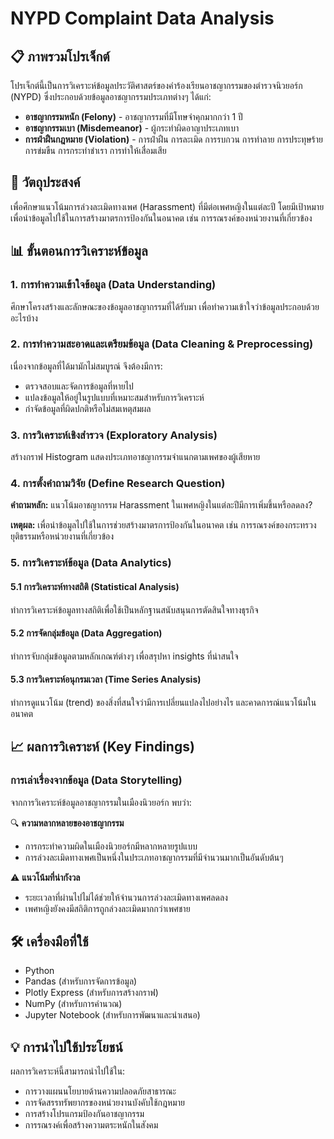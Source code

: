 # NYPD Complaint Data Analysis

## 📋 ภาพรวมโปรเจ็กต์

โปรเจ็กต์นี้เป็นการวิเคราะห์ข้อมูลประวัติศาสตร์ของคำร้องเรียนอาชญากรรมของตำรวจนิวยอร์ก (NYPD) ซึ่งประกอบด้วยข้อมูลอาชญากรรมประเภทต่างๆ ได้แก่:

- **อาชญากรรมหนัก (Felony)** - อาชญากรรมที่มีโทษจำคุกมากกว่า 1 ปี
- **อาชญากรรมเบา (Misdemeanor)** - ผู้กระทำผิดอาญาประเภทเบา
- **การฝ่าฝืนกฎหมาย (Violation)** - การฝ่าฝืน การละเมิด การรบกวน การทำลาย การประทุษร้าย การข่มขืน การกระทำชำเรา การทำให้เสื่อมเสีย

## 🎯 วัตถุประสงค์

เพื่อศึกษาแนวโน้มการล่วงละเมิดทางเพศ (Harassment) ที่มีต่อเพศหญิงในแต่ละปี โดยมีเป้าหมายเพื่อนำข้อมูลไปใช้ในการสร้างมาตรการป้องกันในอนาคต เช่น การรณรงค์ของหน่วยงานที่เกี่ยวข้อง

## 📊 ขั้นตอนการวิเคราะห์ข้อมูล

### 1. การทำความเข้าใจข้อมูล (Data Understanding)
ศึกษาโครงสร้างและลักษณะของข้อมูลอาชญากรรมที่ได้รับมา เพื่อทำความเข้าใจว่าข้อมูลประกอบด้วยอะไรบ้าง

### 2. การทำความสะอาดและเตรียมข้อมูล (Data Cleaning & Preprocessing)
เนื่องจากข้อมูลที่ได้มามักไม่สมบูรณ์ จึงต้องมีการ:
- ตรวจสอบและจัดการข้อมูลที่หายไป
- แปลงข้อมูลให้อยู่ในรูปแบบที่เหมาะสมสำหรับการวิเคราะห์
- กำจัดข้อมูลที่ผิดปกติหรือไม่สมเหตุสมผล

### 3. การวิเคราะห์เชิงสำรวจ (Exploratory Analysis)
สร้างกราฟ Histogram แสดงประเภทอาชญากรรมจำแนกตามเพศของผู้เสียหาย

### 4. การตั้งคำถามวิจัย (Define Research Question)
**คำถามหลัก:** แนวโน้มอาชญากรรม Harassment ในเพศหญิงในแต่ละปีมีการเพิ่มขึ้นหรือลดลง?

**เหตุผล:** เพื่อนำข้อมูลไปใช้ในการช่วยสร้างมาตรการป้องกันในอนาคต เช่น การรณรงค์ของกระทรวงยุติธรรมหรือหน่วยงานที่เกี่ยวข้อง

### 5. การวิเคราะห์ข้อมูล (Data Analytics)

#### 5.1 การวิเคราะห์ทางสถิติ (Statistical Analysis)
ทำการวิเคราะห์ข้อมูลทางสถิติเพื่อใช้เป็นหลักฐานสนับสนุนการตัดสินใจทางธุรกิจ

#### 5.2 การจัดกลุ่มข้อมูล (Data Aggregation)
ทำการจับกลุ่มข้อมูลตามหลักเกณฑ์ต่างๆ เพื่อสรุปหา insights ที่น่าสนใจ

#### 5.3 การวิเคราะห์อนุกรมเวลา (Time Series Analysis)
ทำการดูแนวโน้ม (trend) ของสิ่งที่สนใจว่ามีการเปลี่ยนแปลงไปอย่างไร และคาดการณ์แนวโน้มในอนาคต

## 📈 ผลการวิเคราะห์ (Key Findings)

### การเล่าเรื่องจากข้อมูล (Data Storytelling)

จากการวิเคราะห์ข้อมูลอาชญากรรมในเมืองนิวยอร์ก พบว่า:

🔍 **ความหลากหลายของอาชญากรรม**
- การกระทำความผิดในเมืองนิวยอร์กมีหลากหลายรูปแบบ
- การล่วงละเมิดทางเพศเป็นหนึ่งในประเภทอาชญากรรมที่มีจำนวนมากเป็นอันดับต้นๆ

⚠️ **แนวโน้มที่น่ากังวล**
- ระยะเวลาที่ผ่านไปไม่ได้ช่วยให้จำนวนการล่วงละเมิดทางเพศลดลง
- เพศหญิงยังคงมีสถิติการถูกล่วงละเมิดมากกว่าเพศชาย

## 🛠️ เครื่องมือที่ใช้

- Python
- Pandas (สำหรับการจัดการข้อมูล)
- Plotly Express (สำหรับการสร้างกราฟ)
- NumPy (สำหรับการคำนวณ)
- Jupyter Notebook (สำหรับการพัฒนาและนำเสนอ)

## 💡 การนำไปใช้ประโยชน์

ผลการวิเคราะห์นี้สามารถนำไปใช้ใน:
- การวางแผนนโยบายด้านความปลอดภัยสาธารณะ
- การจัดสรรทรัพยากรของหน่วยงานบังคับใช้กฎหมาย
- การสร้างโปรแกรมป้องกันอาชญากรรม
- การรณรงค์เพื่อสร้างความตระหนักในสังคม
